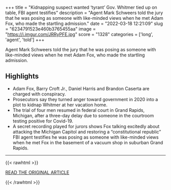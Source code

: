 +++
title = "Kidnapping suspect wanted ‘tyrant’ Gov. Whitmer tied up on table, FBI agent testifies"
description = "Agent Mark Schweers told the jury that he was posing as someone with like-minded views when he met Adam Fox, who made the startling admission."
date = "2022-03-18 12:21:09"
slug = "6234791523e460b3765455aa"
image = "https://i.imgur.com/JRRyPFE.jpg"
score = "1328"
categories = ['long', 'agent', 'told']
+++

Agent Mark Schweers told the jury that he was posing as someone with like-minded views when he met Adam Fox, who made the startling admission.

## Highlights

- Adam Fox, Barry Croft Jr., Daniel Harris and Brandon Caserta are charged with conspiracy.
- Prosecutors say they turned anger toward government in 2020 into a plot to kidnap Whitmer at her vacation home.
- The trial of four men resumed in federal court in Grand Rapids, Michigan, after a three-day delay due to someone in the courtroom testing positive for Covid-19.
- A secret recording played for jurors shows Fox talking excitedly about attacking the Michigan Capitol and restoring a “constitutional republic” FBI agent testifies he was posing as someone with like-minded views when he met Fox in the basement of a vacuum shop in suburban Grand Rapids.

---

{{< rawhtml >}}
  <p class="article-category">
    <a target="_blank" href="https://www.nbcnews.com/news/us-news/kidnapping-suspect-wanted-tyrant-gov-whitmer-tied-table-fbi-agent-test-rcna20514">READ THE ORIGINAL ARTICLE</a>
  </p>
{{< /rawhtml >}}
